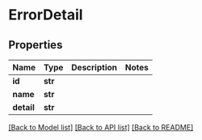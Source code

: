 # ErrorDetail

## Properties
Name | Type | Description | Notes
------------ | ------------- | ------------- | -------------
**id** | **str** |  | 
**name** | **str** |  | 
**detail** | **str** |  | 

[[Back to Model list]](../README.md#documentation-for-models) [[Back to API list]](../README.md#documentation-for-api-endpoints) [[Back to README]](../README.md)


